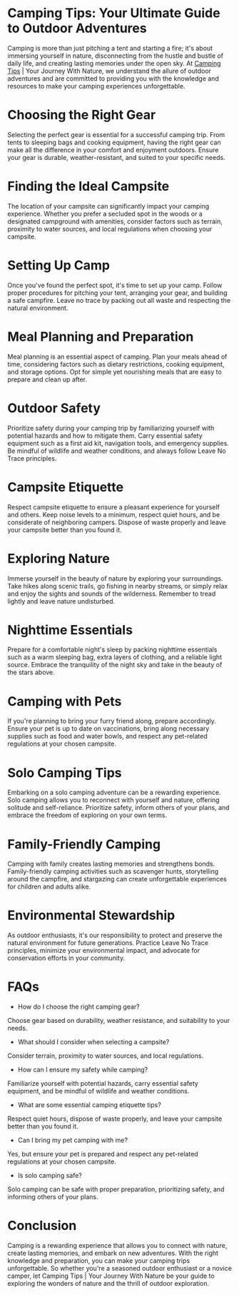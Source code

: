 # Camping Tips: Your Ultimate Guide to Outdoor Adventures



Camping is more than just pitching a tent and starting a fire; it's about immersing yourself in nature, disconnecting from the hustle and bustle of daily life, and creating lasting memories under the open sky. At <a href="https://camping.tips">Camping Tips</a> | Your Journey With Nature, we understand the allure of outdoor adventures and are committed to providing you with the knowledge and resources to make your camping experiences unforgettable.

# Choosing the Right Gear

Selecting the perfect gear is essential for a successful camping trip. From tents to sleeping bags and cooking equipment, having the right gear can make all the difference in your comfort and enjoyment outdoors. Ensure your gear is durable, weather-resistant, and suited to your specific needs.

# Finding the Ideal Campsite

The location of your campsite can significantly impact your camping experience. Whether you prefer a secluded spot in the woods or a designated campground with amenities, consider factors such as terrain, proximity to water sources, and local regulations when choosing your campsite.

# Setting Up Camp

Once you've found the perfect spot, it's time to set up your camp. Follow proper procedures for pitching your tent, arranging your gear, and building a safe campfire. Leave no trace by packing out all waste and respecting the natural environment.

# Meal Planning and Preparation

Meal planning is an essential aspect of camping. Plan your meals ahead of time, considering factors such as dietary restrictions, cooking equipment, and storage options. Opt for simple yet nourishing meals that are easy to prepare and clean up after.

# Outdoor Safety

Prioritize safety during your camping trip by familiarizing yourself with potential hazards and how to mitigate them. Carry essential safety equipment such as a first aid kit, navigation tools, and emergency supplies. Be mindful of wildlife and weather conditions, and always follow Leave No Trace principles.

# Campsite Etiquette

Respect campsite etiquette to ensure a pleasant experience for yourself and others. Keep noise levels to a minimum, respect quiet hours, and be considerate of neighboring campers. Dispose of waste properly and leave your campsite better than you found it.

# Exploring Nature

Immerse yourself in the beauty of nature by exploring your surroundings. Take hikes along scenic trails, go fishing in nearby streams, or simply relax and enjoy the sights and sounds of the wilderness. Remember to tread lightly and leave nature undisturbed.

# Nighttime Essentials

Prepare for a comfortable night's sleep by packing nighttime essentials such as a warm sleeping bag, extra layers of clothing, and a reliable light source. Embrace the tranquility of the night sky and take in the beauty of the stars above.

# Camping with Pets

If you're planning to bring your furry friend along, prepare accordingly. Ensure your pet is up to date on vaccinations, bring along necessary supplies such as food and water bowls, and respect any pet-related regulations at your chosen campsite.

# Solo Camping Tips

Embarking on a solo camping adventure can be a rewarding experience. Solo camping allows you to reconnect with yourself and nature, offering solitude and self-reliance. Prioritize safety, inform others of your plans, and embrace the freedom of exploring on your own terms.

# Family-Friendly Camping

Camping with family creates lasting memories and strengthens bonds. Family-friendly camping activities such as scavenger hunts, storytelling around the campfire, and stargazing can create unforgettable experiences for children and adults alike.

# Environmental Stewardship

As outdoor enthusiasts, it's our responsibility to protect and preserve the natural environment for future generations. Practice Leave No Trace principles, minimize your environmental impact, and advocate for conservation efforts in your community.

# FAQs

* How do I choose the right camping gear?

Choose gear based on durability, weather resistance, and suitability to your needs.

* What should I consider when selecting a campsite?

Consider terrain, proximity to water sources, and local regulations.

* How can I ensure my safety while camping?

Familiarize yourself with potential hazards, carry essential safety equipment, and be mindful of wildlife and weather conditions.

* What are some essential camping etiquette tips?

Respect quiet hours, dispose of waste properly, and leave your campsite better than you found it.

* Can I bring my pet camping with me?

Yes, but ensure your pet is prepared and respect any pet-related regulations at your chosen campsite.

* Is solo camping safe?

Solo camping can be safe with proper preparation, prioritizing safety, and informing others of your plans.

# Conclusion

Camping is a rewarding experience that allows you to connect with nature, create lasting memories, and embark on new adventures. With the right knowledge and preparation, you can make your camping trips unforgettable. So whether you're a seasoned outdoor enthusiast or a novice camper, let Camping Tips | Your Journey With Nature be your guide to exploring the wonders of nature and the thrill of outdoor exploration.
